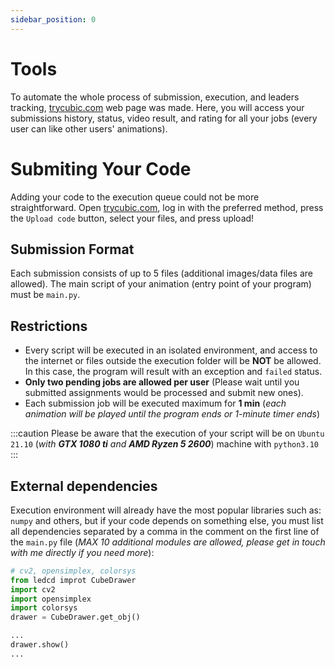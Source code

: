 ```yaml
---
sidebar_position: 0
---
```


# Tools

To automate the whole process of submission, execution, and leaders tracking, [trycubic.com](https://trycubic.com/) web page was made. Here, you will access your submissions history, status, video result, and rating for all your jobs (every user can like other users' animations).

# Submiting Your Code

Adding your code to the execution queue could not be more straightforward. Open [trycubic.com](https://trycubic.com/), log in with the preferred method, press the `Upload code` button, select your files, and press upload!

## Submission Format

Each submission consists of up to 5 files (additional images/data files are allowed). The main script of your animation (entry point of your program) must be `main.py`.

## Restrictions

- Every script will be executed in an isolated environment, and access to the internet or files outside the execution folder will be **NOT** be allowed. In this case, the program will result with an exception and `failed` status.
- **Only two pending jobs are allowed per user** (Please wait until you submitted assignments would be processed and submit new ones).
- Each submission job will be executed maximum for **1 min** (_each animation will be played until the program ends or 1-minute timer ends_)

:::caution
Please be aware that the execution of your script will be on `Ubuntu 21.10` (_with **GTX 1080 ti** and **AMD Ryzen 5 2600**_) machine with `python3.10`
:::

## External dependencies

Execution environment will already have the most popular libraries such as: `numpy` and others, but if your code depends on something else, you must list all dependencies separated by a comma in the comment on the first line of the `main.py` file (_MAX 10 additional modules are allowed, please get in touch with me directly if you need more_):

```python title="main.py"
# cv2, opensimplex, colorsys
from ledcd improt CubeDrawer
import cv2
import opensimplex
import colorsys
drawer = CubeDrawer.get_obj()

...
drawer.show()
...
```

